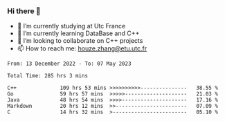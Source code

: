 ### Hi there 👋
- 🔭 I’m currently studying at Utc France
- 🌱 I’m currently learning DataBase and C++
- 👯 I’m looking to collaborate on C++ projects
- 📫 How to reach me: houze.zhang@etu.utc.fr

<!--START_SECTION:waka-->

```text
From: 13 December 2022 - To: 07 May 2023

Total Time: 285 hrs 3 mins

C++              109 hrs 53 mins >>>>>>>>>>---------------   38.55 %
Go               59 hrs 57 mins  >>>>>--------------------   21.03 %
Java             48 hrs 54 mins  >>>>---------------------   17.16 %
Markdown         20 hrs 12 mins  >>-----------------------   07.09 %
C                14 hrs 32 mins  >------------------------   05.10 %
```

<!--END_SECTION:waka-->
